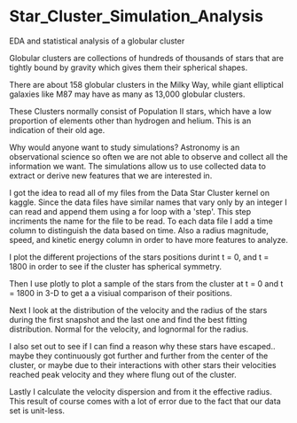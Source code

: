# Star_Cluster_Simulation_Analysis
EDA and statistical analysis of a globular cluster

Globular clusters are collections of hundreds of thousands of stars that are tightly bound by gravity which gives them their spherical shapes.

There are about 158 globular clusters in the Milky Way, while giant elliptical galaxies like M87 may have as many as 13,000 globular clusters.

These Clusters normally consist of Population II stars, which have a low proportion of elements other than hydrogen and helium. This is an indication of their old age.

Why would anyone want to study simulations?
  Astronomy is an observational science so often we are not able to observe and collect all the information we want. The      simulations allow us to use collected data to extract or derive new features that we are interested in.
  
I got the idea to read all of my files from the Data Star Cluster kernel on kaggle.
Since the data files have similar names that vary only by an integer I can read and append 
them using a for loop with a 'step'. This step incriments the name for the file to be read.
To each data file I add a time column to distinguish the data based on time. Also a radius magnitude, 
speed, and kinetic energy column in order to have more features to analyze. 

I plot the different projections of the stars positions durint t = 0, and t = 1800 in order to see if the cluster
has spherical symmetry.

Then I use plotly to plot a sample of the stars from the cluster at t = 0 and t = 1800 in 3-D to get a 
a visiual comparison of their positions.

Next I look at the distribution of the velocity and the radius of the stars during the first snapshot and the last one and find the best fitting distribution. Normal for the velocity, and lognormal for the radius.

I also set out to see if I can find a reason why these stars have escaped.. maybe they continuously got further and further from the center of the cluster, or maybe due to their interactions with other stars their velocities reached peak velocity and they where flung out of the cluster.

Lastly I calculate the velocity dispersion and from it the effective radius. This result of course comes with a lot of error due to the fact that our data set is unit-less.
